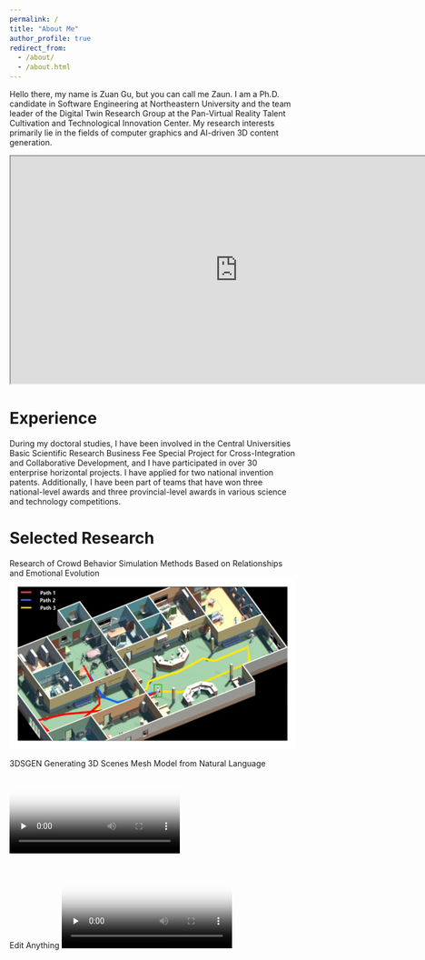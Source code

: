 ```yaml
---
permalink: /
title: "About Me"
author_profile: true
redirect_from: 
  - /about/
  - /about.html
---
```


Hello there, my name is Zuan Gu, but you can call me Zaun. I am a Ph.D. candidate in Software Engineering at Northeastern University and the team leader of the Digital Twin Research Group at the Pan-Virtual Reality Talent Cultivation and Technological Innovation Center. My research interests primarily lie in the fields of computer graphics and AI-driven 3D content generation.
<iframe
    width="800"
    height="400"
    src="https://my.spline.design/particles-31208c08c39f7a2506123cda8d0a4c9e/"
    title="Example Web Page">
</iframe>


Experience
======
During my doctoral studies, I have been involved in the Central Universities Basic Scientific Research Business Fee Special Project for Cross-Integration and Collaborative Development, and I have participated in over 30 enterprise horizontal projects. I have applied for two national invention patents. Additionally, I have been part of teams that have won three national-level awards and three provincial-level awards in various science and technology competitions.

Selected Research
======
Research of Crowd Behavior Simulation Methods Based on Relationships and Emotional Evolution
![CBSM](/images/LLM.png)

3DSGEN Generating 3D Scenes Mesh Model from Natural Language
<video id="video" controls="" preload="none" poster="封面">
      <source id="mp4" src="images/3dsgen.mp4" type="video/mp4">
</videos>

Edit Anything
<video id="video" controls="" preload="none" poster="封面">
      <source id="mp4" src="images/editanything.mp4" type="video/mp4">
</videos>

